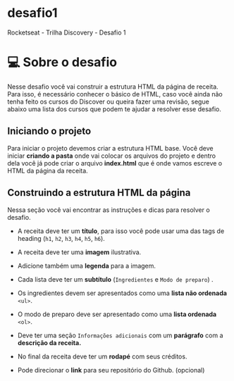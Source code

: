 # desafio1
Rocketseat - Trilha Discovery - Desafio 1

# 💻 Sobre o desafio

Nesse desafio você vai construir a estrutura HTML da página de receita. Para isso, é necessário conhecer o básico de HTML, caso você ainda não tenha feito os cursos do Discover ou queira fazer uma revisão, segue abaixo uma lista dos cursos que podem te ajudar a resolver esse desafio.

## Iniciando o projeto

Para iniciar o projeto devemos criar a estrutura HTML base. Você deve iniciar **criando a pasta** onde vai colocar os arquivos do projeto e dentro dela você já pode criar o arquivo **index.html** que é onde vamos escreve o HTML da página da receita.

## Construindo a estrutura HTML da página

Nessa seção você vai encontrar as instruções e dicas para resolver o desafio.


- A receita deve ter um **título**, para isso você pode usar uma das tags de heading (`h1`, `h2`, `h3`, `h4`, `h5`, `h6`).
    
   
    
- A receita deve ter uma **imagem** ilustrativa.
-  Adicione também uma **legenda** para a imagem.   
- Cada lista deve ter um **subtítulo** (`Ingredientes` e `Modo de preparo`) .
- Os ingredientes devem ser apresentados como uma **lista não ordenada** `<ul>`.
- O modo de preparo deve ser apresentado como uma **lista ordenada** `<ol>`.
- Deve ter uma seção `Informações adicionais` com um **parágrafo** com a **descrição da receita.**
- No final da receita deve ter um **rodapé** com seus créditos.
- Pode direcionar o **link** para seu repositório do Github. (opcional)
